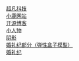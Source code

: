 <a href="https://lhy8.github.io//day06/code/html/超凡科技.html">超凡科技</a><br>
<a href="https://lhy8.github.io/day09/code/html/小鹿网站.html">小鹿网站</a>
<br>
<a href="https://lhy8.github.io/day14/code/html/开源博客.html">开源博客</a>
<br>
<a href="lhy8.github.io/day11/code/html/小人物.html">小人物</a>
<br>
<a href="lhy8.github.io/day11/code/html/阴影.html">阴影</a>
<br>
<a href="lhy8.github.io/day13/code/html/弹性盒子模型.html">婚礼纪部分（弹性盒子模型）</a>
<br>
<a href="https://lhy8.github.io/day16/code/html/婚礼纪.html">婚礼纪</a>
